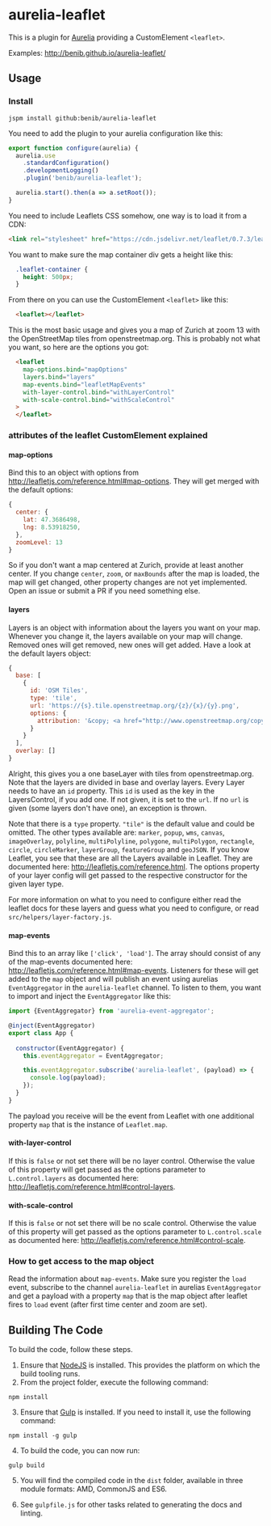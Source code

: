 # aurelia-leaflet

This is a plugin for [Aurelia](http://aurelia.io/) providing a CustomElement `<leaflet>`.

Examples: http://benib.github.io/aurelia-leaflet/

## Usage

### Install
`jspm install github:benib/aurelia-leaflet`

You need to add the plugin to your aurelia configuration like this:

```js
export function configure(aurelia) {
  aurelia.use
    .standardConfiguration()
    .developmentLogging()
    .plugin('benib/aurelia-leaflet');

  aurelia.start().then(a => a.setRoot());
}
```

You need to include Leaflets CSS somehow, one way is to load it from a CDN:

```html
<link rel="stylesheet" href="https://cdn.jsdelivr.net/leaflet/0.7.3/leaflet.css">
```

You want to make sure the map container div gets a height like this:
```css
  .leaflet-container {
    height: 500px;
  }
```

From there on you can use the CustomElement `<leaflet>` like this:

```html
  <leaflet></leaflet>
```
This is the most basic usage and gives you a map of Zurich at zoom 13 with the OpenStreetMap tiles from openstreetmap.org. This is probably not what you want, so here are the options you got:

```html
  <leaflet
    map-options.bind="mapOptions"
    layers.bind="layers"
    map-events.bind="leafletMapEvents"
    with-layer-control.bind="withLayerControl"
    with-scale-control.bind="withScaleControl"
  >
  </leaflet>
```

### attributes of the leaflet CustomElement explained

#### map-options
Bind this to an object with options from http://leafletjs.com/reference.html#map-options. They will get merged with the default options:
```js
{
  center: {
    lat: 47.3686498,
    lng: 8.53918250,
  },
  zoomLevel: 13
}
```
So if you don't want a map centered at Zurich, provide at least another center. If you change `center`, `zoom`, or `maxBounds` after the map is loaded, the map will get changed, other property changes are not yet implemented. Open an issue or submit a PR if you need something else.

#### layers
Layers is an object with information about the layers you want on your map. Whenever you change it, the layers available on your map will change. Removed ones will get removed, new ones will get added. Have a look at the default layers object:
```js
{
  base: [
    {
      id: 'OSM Tiles',
      type: 'tile',
      url: 'https://{s}.tile.openstreetmap.org/{z}/{x}/{y}.png',
      options: {
        attribution: '&copy; <a href="http://www.openstreetmap.org/copyright">OpenStreetMap</a> contributors'
      }
    }
  ],
  overlay: []
}
```
Alright, this gives you a one baseLayer with tiles from openstreetmap.org. Note that the layers are divided in base and overlay layers. Every Layer needs to have an `id` property. This `id` is used as the key in the LayersControl, if you add one. If not given, it is set to the `url`. If no `url` is given (some layers don't have one), an exception is thrown.

Note that there is a `type` property. `"tile"` is the default value and could be omitted. The other types available are: `marker`, `popup`, `wms`, `canvas`, `imageOverlay`, `polyline`, `multiPolyline`, `polygone`, `multiPolygon`, `rectangle`, `circle`, `circleMarker`, `layerGroup`, `featureGroup` and `geoJSON`. If you know Leaflet, you see that these are all the Layers available in Leaflet. They are documented here: http://leafletjs.com/reference.html. The options property of your layer config will get passed to the respective constructor for the given layer type.

For more information on what to you need to configure either read the leaflet docs for these layers and guess what you need to configure, or read `src/helpers/layer-factory.js`.

#### map-events
Bind this to an array like `['click', 'load']`. The array should consist of any of the map-events documented here: http://leafletjs.com/reference.html#map-events. Listeners for these will get added to the `map` object and will publish an event using aurelias `EventAggregator` in the `aurelia-leaflet` channel.
To listen to them, you want to import and inject the `EventAggregator` like this:
```js
import {EventAggregator} from 'aurelia-event-aggregator';

@inject(EventAggregator)
export class App {
  
  constructor(EventAggregator) {
    this.eventAggregator = EventAggregator;

    this.eventAggregator.subscribe('aurelia-leaflet', (payload) => {
      console.log(payload);
    });
  }
}
```
The payload you receive will be the event from Leaflet with one additional property `map` that is the instance of `Leaflet.map`.

#### with-layer-control
If this is `false` or not set there will be no layer control. Otherwise the value of this property will get passed as the options parameter to `L.control.layers` as documented here: http://leafletjs.com/reference.html#control-layers.

#### with-scale-control
If this is `false` or not set there will be no scale control. Otherwise the value of this property will get passed as the options parameter to `L.control.scale` as documented here: http://leafletjs.com/reference.html#control-scale.

### How to get access to the map object
Read the information about `map-events`. Make sure you register the `load` event, subscribe to the channel `aurelia-leaflet` in aurelias `EventAggregator` and get a payload with a property `map` that is the map object after leaflet fires to `load` event (after first time center and zoom are set).


## Building The Code

To build the code, follow these steps.

1. Ensure that [NodeJS](http://nodejs.org/) is installed. This provides the platform on which the build tooling runs.
2. From the project folder, execute the following command:

  ```shell
  npm install
  ```
3. Ensure that [Gulp](http://gulpjs.com/) is installed. If you need to install it, use the following command:

  ```shell
  npm install -g gulp
  ```
4. To build the code, you can now run:

  ```shell
  gulp build
  ```
5. You will find the compiled code in the `dist` folder, available in three module formats: AMD, CommonJS and ES6.

6. See `gulpfile.js` for other tasks related to generating the docs and linting.
